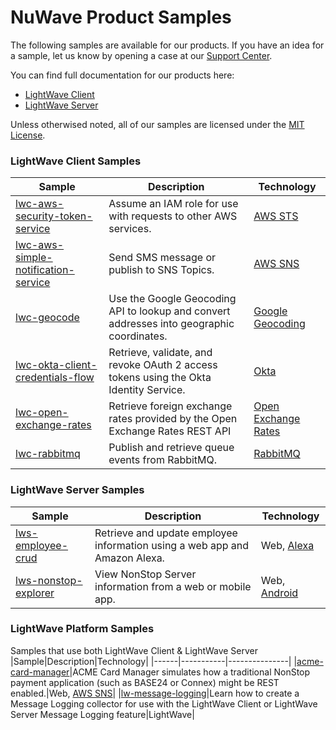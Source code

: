 # NuWave Product Samples
The following samples are available for our products. If you have an idea
for a sample, let us know by opening a case at our
[Support Center](https://support.nuwavetech.com). 

You can find full documentation for our products here:
- [LightWave Client](https://docs.nuwavetech.com/display/LWCLIENT)
- [LightWave Server](https://docs.nuwavetech.com/display/LWSERVER)
 
Unless otherwised noted, all of our samples are licensed under the [MIT License](./LICENSE).
### LightWave Client Samples
|Sample|Description|Technology|
|------|-----------|---------------|
|[lwc-aws-security-token-service](https://github.com/nuwavetech/lwc-aws-security-token-service)|Assume an IAM role for use with requests to other AWS services.|[AWS STS](https://docs.aws.amazon.com/STS/latest/APIReference/welcome.html)|
|[lwc-aws-simple-notification-service](https://github.com/nuwavetech/lwc-aws-simple-notification-service)|Send SMS message or publish to SNS Topics.|[AWS SNS](https://docs.aws.amazon.com/sns/latest/api/Welcome.html)|
|[lwc-geocode](https://github.com/nuwavetech/lwc-geocode)|Use the Google Geocoding API to lookup and convert addresses into geographic coordinates.|[Google Geocoding](https://developers.google.com/maps/documentation/geocoding/overview)|
|[lwc-okta-client-credentials-flow](https://github.com/nuwavetech/lwc-okta-client-credentials-flow)|Retrieve, validate, and revoke OAuth 2 access tokens using the Okta Identity Service.|[Okta](https://www.okta.com/)|
|[lwc-open-exchange-rates](https://github.com/nuwavetech/lwc-open-exchange-rates)|Retrieve foreign exchange rates provided by the Open Exchange Rates REST API|[Open Exchange Rates](https://openexchangerates.org/)|
|[lwc-rabbitmq](https://github.com/nuwavetech/lwc-rabbitmq)|Publish and retrieve queue events from RabbitMQ.|[RabbitMQ](https://rabbitmq.com)|

### LightWave Server Samples
|Sample|Description|Technology|
|------|-----------|---------------|
|[lws-employee-crud](https://github.com/nuwavetech/lws-employee-crud)|Retrieve and update employee information using a web app and Amazon Alexa.|Web, [Alexa](https://developer.amazon.com/en-US/alexa)|
|[lws-nonstop-explorer](https://github.com/nuwavetech/lws-android)|View NonStop Server information from a web or mobile app.|Web, [Android](https://developer.android.com/)|

### LightWave Platform Samples
Samples that use both LightWave Client & LightWave Server
|Sample|Description|Technology|
|------|-----------|---------------|
|[acme-card-manager](https://github.com/nuwavetech/acme-card-manager)|ACME Card Manager simulates how a traditional NonStop payment application (such as BASE24 or Connex) might be REST enabled.|Web, [AWS SNS](https://docs.aws.amazon.com/sns/latest/api/Welcome.html)|
|[lw-message-logging](https://github.com/nuwavetech/lw-message-logging)|Learn how to create a Message Logging collector for use with the LightWave Client or LightWave Server Message Logging feature|LightWave|

